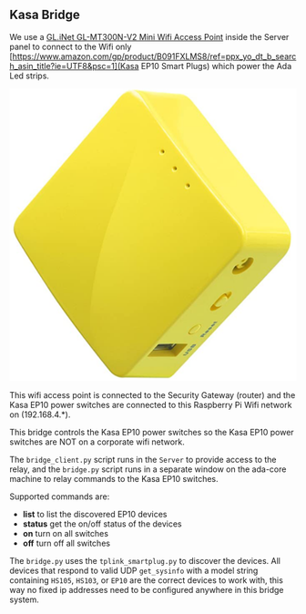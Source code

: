 ## Kasa Bridge

We use a [GL.iNet GL-MT300N-V2 Mini Wifi Access Point](https://www.amazon.com/gp/product/B073TSK26W/ref=ppx_yo_dt_b_asin_title_o00_s00?ie=UTF8&psc=1) inside the Server panel to
connect to the Wifi only
[https://www.amazon.com/gp/product/B091FXLMS8/ref=ppx_yo_dt_b_search_asin_title?ie=UTF8&psc=1](Kasa EP10 Smart Plugs) which power the Ada Led strips.

![image](photo.png)

This wifi access point is connected to the Security Gateway (router)
and the Kasa EP10 power switches are connected to this Raspberry Pi
Wifi network on (192.168.4.*).

This bridge controls the
Kasa EP10 power switches so the Kasa EP10 power switches are NOT on a corporate wifi network.

The `bridge_client.py` script runs in the `Server` to provide access
to the relay, and the `bridge.py` script runs in a
separate window on the ada-core machine to relay commands to the Kasa EP10 switches.

Supported commands are:
- **list** to list the discovered EP10 devices
- **status** get the on/off status of the devices
- **on** turn on all switches
- **off** turn off all switches

The `bridge.py` uses the `tplink_smartplug.py` to discover the devices.
All devices that respond to valid UDP `get_sysinfo` with a model string containing `HS105`, `HS103`, or `EP10` are the
correct devices to work with, this way no fixed ip addresses
need to be configured anywhere in this bridge system.
